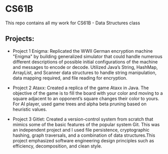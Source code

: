 # CS61B
This repo contains all my work for CS61B - Data Structures class
## Projects:

+ Project 1 Enigma: 
Replicated the WWII German encryption machine "Enigma" by building generalized simulator that could handle numerous different descriptions of possible initial configurations of the machine and messages to encode or decode. Utilized Java’s String, HashMap, ArrayList, and Scanner data structures to handle string manipulation, data mapping required, and file reading for encryption.

+ Project 2 Ataxx: 
Created a replica of the game Ataxx in Java. The objective of the game is to fill the board with your color and moving to a square adjacent to an opponent’s square changes their color to yours. For AI player, used game trees and alpha beta pruning based on heuristic values.

+ Project 3 Gitlet:
Created a version-control system from scratch that mimics some of the basic features of the popular system Git. This was an independent project and I used file persistence, cryptographic hashing, graph traversals, and a combination of data structures.This project emphasized software engineering design principles such as efficiency, decomposition, and clean style.
